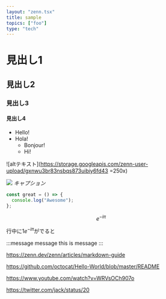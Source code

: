 ```yaml
---
layout: "zenn.tsx"
title: sample
topics: ["foo"]
type: "tech"
---
```


# 見出し1

## 見出し2

### 見出し3

#### 見出し4

- Hello!
- Hola!
  - Bonjour!
  * Hi!

![altテキスト](https://storage.googleapis.com/zenn-user-upload/gxnwu3br83nsbqs873uibiy6fd43 =250x)

![](https://storage.googleapis.com/zenn-user-upload/gxnwu3br83nsbqs873uibiy6fd43)
_キャプション_

```js
const great = () => {
  console.log("Awesome");
};
```

$$ e^{-i\pi} $$

行中に$1e^{-i\pi}$がでると

:::message
message this is message 
:::

https://zenn.dev/zenn/articles/markdown-guide

https://github.com/octocat/Hello-World/blob/master/README

https://www.youtube.com/watch?v=WRVsOCh907o

https://twitter.com/jack/status/20
